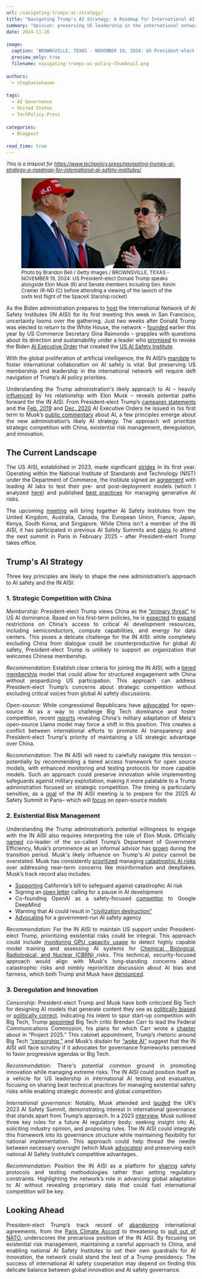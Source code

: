 ```yaml
---
url: /navigating-trumps-ai-strategy/
title: "Navigating Trump's AI Strategy: A Roadmap for International AI Safety Institutes"
summary: "Opinion: preserving US leadership in the international network will require deft navigation of Trump’s AI policy priorities."
date: 2024-11-20

image:
  caption: 'BROWNSVILLE, TEXAS - NOVEMBER 19, 2024: US President-elect Donald Trump speaks alongside Elon Musk (R) and Senate members including Sen. Kevin Cramer (R-ND (C) before attending a viewing of the launch of the sixth test flight of the SpaceX Starship rocket / Brandon Bell / Getty Images)'
  preview_only: true
  filename: navigating-trumps-ai-policy-thumbnail.png

authors:
  - stephaniehaven

tags:
  - AI Governance
  - United States
  - TechPolicy.Press

categories: 
  - Blogpost

read_time: true
---
```

<div style="font-size:small;font-style: italic;">This is a linkpost for <a href="https://www.techpolicy.press/navigating-trumps-ai-strategy-a-roadmap-for-international-ai-safety-institutes/" target="_blank" rel="noreferrer noopener">https://www.techpolicy.press/navigating-trumps-ai-strategy-a-roadmap-for-international-ai-safety-institutes/
</a></div>

<figure>
    <img loading="lazy" width="" height="" decoding="async" data-nimg="1" 
         src="navigating-trumps-ai-policy-thumbnail.png"
         alt="BROWNSVILLE, TEXAS - NOVEMBER 19, 2024: US President-elect Donald Trump speaks alongside Elon Musk (R) and Senate members including Sen. Kevin Cramer (R-ND (C) before attending a viewing of the launch of the sixth test flight of the SpaceX Starship rocket.">
    <figcaption style="font-size:small">
    Photo by 
    Brandon Bell / Getty Images / 
    BROWNSVILLE, TEXAS - NOVEMBER 19, 2024: US President-elect Donald Trump speaks alongside Elon Musk (R) and Senate members including Sen. Kevin Cramer (R-ND (C) before attending a viewing of the launch of the sixth test flight of the SpaceX Starship rocket)</figcaption>
</figure>

<div style="text-align: justify">

<p>As the Biden administration prepares to <a href="https://www.commerce.gov/news/press-releases/2024/09/us-secretary-commerce-raimondo-and-us-secretary-state-blinken-announce" target="_blank" rel="noopener">host</a> the International Network of AI Safety Institutes (IN AISI) for its first meeting this week in San Francisco, uncertainty looms over the gathering. Just two weeks after Donald Trump was elected to return to the White House, the network – <a href="https://www.nist.gov/news-events/news/2024/05/us-secretary-commerce-gina-raimondo-releases-strategic-vision-ai-safety" target="_blank" rel="noopener">founded</a> earlier this year by US Commerce Secretary Gina Raimondo – grapples with questions about its direction and sustainability under a leader who <a href="https://www.techpolicy.press/one-year-into-bidens-ai-order-will-a-new-president-change-course/" target="_blank" rel="noopener">promised</a> to revoke the Biden <a href="https://www.whitehouse.gov/briefing-room/presidential-actions/2023/10/30/executive-order-on-the-safe-secure-and-trustworthy-development-and-use-of-artificial-intelligence/" target="_blank" rel="noopener">AI Executive Order</a> that created the <a href="https://www.nist.gov/aisi" target="_blank" rel="noopener">US AI Safety Institute</a>.</p><p>With the global proliferation of artificial intelligence, the IN AISI’s <a href="https://www.gov.uk/government/publications/seoul-ministerial-statement-for-advancing-ai-safety-innovation-and-inclusivity-ai-seoul-summit-2024/seoul-ministerial-statement-for-advancing-ai-safety-innovation-and-inclusivity-ai-seoul-summit-2024" target="_blank" rel="noopener">mandate</a> to foster international collaboration on AI safety is vital. But preserving US membership and leadership in the international network will require deft navigation of Trump’s AI policy priorities.</p><p>Understanding the Trump administration's likely approach to AI – heavily <a href="https://www.theverge.com/2024/11/11/24291401/elon-musk-donald-trump-ai-policy" target="_blank" rel="noopener">influenced</a> by his relationship with Elon Musk – reveals potential paths forward for the IN AISI. From President-elect Trump’s <a href="https://www.theverge.com/2024/11/8/24291333/second-trump-tech-policy-antitrust-ai-crypto" target="_blank" rel="noopener">campaign statements</a> and the <a href="https://trumpwhitehouse.archives.gov/ai/executive-order-ai/" target="_blank" rel="noopener">Feb. 2019</a> and <a href="https://trumpwhitehouse.archives.gov/presidential-actions/executive-order-promoting-use-trustworthy-artificial-intelligence-federal-government/" target="_blank" rel="noopener">Dec. 2020</a> AI Executive Orders he issued in his first term to Musk’s <a href="https://www.techpolicy.press/how-elon-musks-influence-could-shift-us-ai-regulation-under-the-trump-administration/" target="_blank" rel="noopener">public commentary</a> about AI, a few principles emerge about the new administration’s likely AI strategy. The approach will prioritize strategic competition with China, existential risk management, deregulation, and innovation.</p>
</div>

## The Current Landscape

<div style="text-align: justify">

<p>The US AISI, established in 2023, made significant <a href="https://www.whitehouse.gov/briefing-room/statements-releases/2024/10/30/fact-sheet-key-ai-accomplishments-in-the-year-since-the-biden-harris-administrations-landmark-executive-order/" target="_blank" rel="noopener">strides</a> in its first year. Operating within the National Institute of Standards and Technology (NIST) under the Department of Commerce, the Institute signed an <a href="https://www.nist.gov/news-events/news/2024/08/us-ai-safety-institute-signs-agreements-regarding-ai-safety-research" target="_blank" rel="noopener">agreement</a> with leading AI labs to test their pre- and post-deployment models (which I analyzed <a href="https://www.techpolicy.press/the-us-governments-ai-safety-gambit-a-step-forward-or-just-another-voluntary-commitment/" target="_blank" rel="noopener">here</a>) and published <a href="https://www.nist.gov/news-events/news/2024/07/department-commerce-announces-new-guidance-tools-270-days-following" target="_blank" rel="noopener">best practices</a> for managing generative AI risks.</p><p>The upcoming <a href="https://www.csis.org/analysis/ai-safety-institute-international-network-next-steps-and-recommendations" target="_blank" rel="noopener">meeting</a> will bring together AI Safety Institutes from the United Kingdom, Australia, Canada, the European Union, France, Japan, Kenya, South Korea, and Singapore. While China isn't a member of the IN AISI, it has participated in previous AI Safety Summits and <a href="https://www.securite-ia.fr/en/post/communique-de-presse-du-cesia-sur-la-declaration-conjointe-france-chine-sur-lia" target="_blank" rel="noopener">plans</a> to attend the next summit in Paris in February 2025 – after President-elect Trump takes office.</p>
</div>

## Trump's AI Strategy

<div style="text-align: justify">

<p>Three key principles are likely to shape the new administration’s approach to AI safety and the IN AISI:</p>
</div>

### 1. Strategic Competition with China

<div style="text-align: justify">

<p><em>Membership:</em> President-elect Trump views China as the <a href="https://time.com/7174210/what-donald-trump-win-means-for-ai/" target="_blank" rel="noopener">“primary threat”</a> to US AI dominance. Based on his first-term policies, he is <a href="https://www.wired.com/story/treasury-outbound-investment-china-artificial-intelligence/" target="_blank" rel="noopener">expected</a> to <a href="https://newsletter.safe.ai/p/ai-safety-newsletter-39-implications" target="_blank" rel="noopener">expand</a> restrictions on China's access to critical AI development resources, including semiconductors, compute capabilities, and energy for data centers. This poses a delicate challenge for the IN AISI: while completely excluding China from dialogue could be counterproductive for global AI safety, President-elect Trump is unlikely to support an organization that welcomes Chinese membership.</p><p><em>Recommendation: </em>Establish clear criteria for joining the IN AISI, with a <a href="https://www.iaps.ai/research/international-network-aisis" target="_blank" rel="noopener">tiered membership</a> model that could allow for structured engagement with China without jeopardizing US participation. This approach can address President-elect Trump’s concerns about strategic competition without excluding critical voices from global AI safety discussions.</p><p><em>Open-source:</em> While congressional Republicans have <a href="https://www.rstreet.org/commentary/ai-policy-in-the-trump-administration-and-congress-after-the-2024-elections/" target="_blank" rel="noopener">advocated</a> for open-source AI as a way to challenge Big Tech dominance and foster competition, recent <a href="https://www.reuters.com/technology/artificial-intelligence/chinese-researchers-develop-ai-model-military-use-back-metas-llama-2024-11-01/" target="_blank" rel="noopener">reports</a> revealing China's military adaptation of Meta's open-source Llama model may force a shift in this position. This creates a conflict between international efforts to promote AI transparency and President-elect Trump's priority of maintaining a US strategic advantage over China.</p>
<p><em>Recommendation</em>: The IN AISI will need to carefully navigate this tension – potentially by recommending a tiered access framework for open source models, with enhanced monitoring and testing protocols for more capable models. Such an approach could preserve innovation while implementing safeguards against military exploitation, making it more palatable to a Trump administration focused on strategic competition. The timing is particularly sensitive, as a <a href="https://babl.ai/u-s-to-host-inaugural-international-ai-safety-institutes-meeting/" target="_blank" rel="noopener">goal</a> of the IN AISI meeting is to prepare for the 2025 AI Safety Summit in Paris– which will <a href="https://carnegieendowment.org/posts/2024/07/france-ai-summit-reshape-global-narrative?lang=en" target="_blank" rel="noopener">focus</a> on open-source models</p>
</div>

### 2. Existential Risk Management

<div style="text-align: justify">

<p>Understanding the Trump administration’s potential willingness to engage with the IN AISI also requires interpreting the role of Elon Musk. Officially <a href="https://www.nytimes.com/2024/11/12/us/politics/elon-musk-vivek-ramaswamy-trump.html" target="_blank" rel="noopener">named</a> co-leader of the so-called Trump’s Department of Government Efficiency, Musk’s prominence as an informal advisor has <a href="https://www.forbes.com/sites/emilsayegh/2024/11/18/decoding-trumps-tech-and-ai-agenda-innovation-and-policy-impacts/" target="_blank" rel="noopener">grown</a> during the transition period. Musk's likely influence on Trump's AI policy cannot be overstated. Musk has consistently <a href="https://www.theguardian.com/technology/2017/jul/17/elon-musk-regulation-ai-combat-existential-threat-tesla-spacex-ceo" target="_blank" rel="noopener">prioritized</a> managing <a href="https://www.safe.ai/ai-risk" target="_blank" rel="noopener">catastrophic AI risks</a> over addressing near-term concerns like misinformation and deepfakes. Musk’s track record also includes:</p><ul><li><a href="https://www.theguardian.com/technology/2024/nov/12/elon-musk-donald-trump-ai-artificial-general-intelligence" target="_blank" rel="noopener">Supporting</a> California's bill to safeguard against catastrophic AI risk</li><li>Signing an <a href="https://futureoflife.org/open-letter/pause-giant-ai-experiments/" target="_blank" rel="noopener">open letter</a> calling for a pause in AI development</li><li>Co-founding OpenAI as a safety-focused <a href="https://www.business-standard.com/world-news/elon-musk-s-ai-nightmares-could-blunt-donald-trump-s-tech-ambitions-124111200547_1.html" target="_blank" rel="noopener">competitor</a> to Google DeepMind</li><li>Warning that AI could result in <a href="https://www.forbes.com/sites/robertzafft/2023/04/19/musk-ai-and-civilizational-destruction-prophecy-or-product-launch/" target="_blank" rel="noopener">"civilization destruction"</a></li><li><a href="https://news.bloomberglaw.com/artificial-intelligence/musk-calls-for-ai-regulations-in-chat-with-uk-prime-minister" target="_blank" rel="noopener">Advocating</a> for a government-run AI safety agency</li></ul><p><em>Recommendation: </em>For the IN AISI to maintain US support under President-elect Trump, prioritizing existential risks could be integral. This approach could include <a href="https://www.governance.ai/post/computing-power-and-the-governance-of-ai" target="_blank" rel="noopener">monitoring GPU capacity usage</a> to detect highly capable model training and assessing AI systems for <a href="https://www.credo.ai/blog/ai-cbrn-risks-governance-lessons-from-the-most-dangerous-misuses-of-ai" target="_blank" rel="noopener">Chemical, Biological, Radiological, and Nuclear (CBRN) </a>risks. This technical, security-focused approach would align with Musk's long-standing concerns about catastrophic risks and nimbly reprioritize discussion about AI bias and fairness, which both Trump and Musk have <a href="https://www.wired.com/story/donald-trump-ai-safety-regulation/" target="_blank" rel="noopener">denounced</a>.</p>
</div>

### 3. Deregulation and Innovation

<div style="text-align: justify">

<p><em>Censorship: </em>President-elect Trump and Musk have both criticized Big Tech for designing AI models that generate content they see as <a href="https://www.theguardian.com/us-news/article/2024/sep/06/amazon-alexa-kamala-harris-support" target="_blank" rel="noopener">politically biased</a> or <a href="https://www.euronews.com/next/2023/04/18/truthgpt-elon-musk-says-he-is-working-on-an-ai-to-counter-politically-correct-chatgpt" target="_blank" rel="noopener">politically correct</a>. Indicating his intent to spur start-up competition with Big Tech, Trump <a href="https://www.nytimes.com/2024/11/17/technology/fcc-nominee-brendan-carr-trump.html" target="_blank" rel="noopener">appointed</a> Big Tech critic Brendan Carr to lead the Federal Communications Commission, his plans for which Carr wrote a <a href="https://static.project2025.org/2025_MandateForLeadership_CHAPTER-28.pdf" target="_blank" rel="noopener">chapter</a> about in “Project 2025.” This cabinet appointment, Trump’s rhetoric around Big Tech <a href="https://www.nytimes.com/2024/11/07/technology/trump-apple-amazon-google-meta.html" target="_blank" rel="noopener">“censorship,”</a> and Musk’s disdain for <a href="https://www.wired.com/llm-political-bias/" target="_blank" rel="noopener">“woke AI”</a> suggest that the IN AISI will face scrutiny if it advocates for governance frameworks perceived to favor progressive agendas or Big Tech.</p><p><em>Recommendation</em>: There's potential common ground in promoting innovation while managing extreme risks. The IN AISI could position itself as a vehicle for US leadership in international AI testing and evaluation, focusing on sharing best technical practices for managing existential safety risks while enabling strategic domestic and global competition.</p><p><em>International governance:</em> Notably, Musk attended and <a href="https://www.reuters.com/technology/ai-summit-wants-establish-third-party-referee-spot-risks-musk-2023-11-01/" target="_blank" rel="noopener">lauded</a> the UK’s 2023 AI Safety Summit, demonstrating interest in international governance that stands apart from Trump’s approach. In a 2023 <a href="https://www.cnn.com/2023/04/17/tech/elon-musk-ai-warning-tucker-carlson/index.html" target="_blank" rel="noopener">interview</a>, Musk outlined three key roles for a future AI regulatory body: seeking insight into AI, soliciting industry opinion, and proposing rules. The IN AISI could integrate this framework into its governance structure while maintaining flexibility for national implementation. This approach could help thread the needle between necessary oversight (which Musk <a href="https://www.washingtonpost.com/technology/2023/04/26/elon-musk-capitol-hill-ai/" target="_blank" rel="noopener">advocates</a>) and preserving each national AI Safety Institute’s competitive advantages.</p><p><em>Recommendation: </em>Position the IN AISI as a platform for <a href="https://www.atlanticcouncil.org/blogs/new-atlanticist/ai-safety-concerns-transcend-borders-to-meet-the-challenge-us-efforts-need-to-go-global/" target="_blank" rel="noopener">sharing</a> safety protocols and testing methodologies rather than setting regulatory constraints. Highlighting the network’s role in advancing global adaptation to AI without revealing proprietary data that could fuel international competition will be key.</p>
</div>

## Looking Ahead

<div style="text-align: justify">

<p>President-elect Trump’s track record of <a href="https://www.bbc.com/news/science-environment-54797743" target="_blank" rel="noopener">abandoning</a> international agreements, from the <a href="https://unfccc.int/process-and-meetings/the-paris-agreement" target="_blank" rel="noopener">Paris Climate Accord</a> to threatening to <a href="https://www.atlanticcouncil.org/blogs/natosource/trump-confirms-he-threatened-to-withdraw-from-nato/" target="_blank" rel="noopener">pull out of NATO</a>, underscores the precarious position of the IN AISI. By focusing on existential risk management, maintaining a careful approach to China, and enabling national AI Safety Institutes to set their own guardrails for AI innovation, the network could stand the test of a Trump presidency. The success of international AI safety cooperation may depend on finding this delicate balance between global innovation and AI safety governance.</p>

</div>
